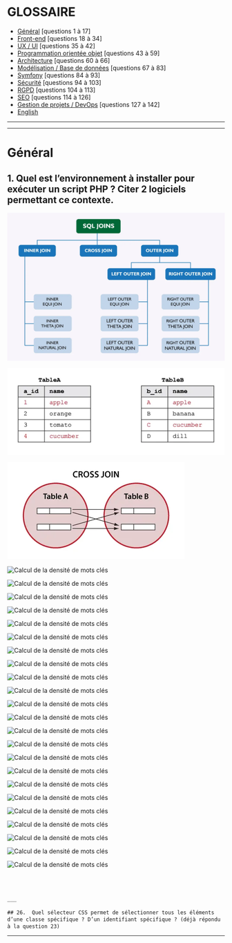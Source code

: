 # GLOSSAIRE

- [Général](#général) [questions 1 à 17]
- [Front-end](#front-end) [questions 18 à 34]
- [UX / UI](#ux-ui) [questions 35 à 42]
- [Programmation orientée objet](#programmation-orientée-objet-poo) [questions 43 à 59]
- [Architecture](#architecture) [questions 60 à 66]
- [Modélisation / Base de données](#modélisation---base-de-données) [questions 67 à 83]
- [Symfony](#symfony) [questions 84 à 93]
- [Sécurité](#sécurité) [questions 94 à 103]
- [RGPD](#rgpd) [questions 104 à 113]
- [SEO](#seo) [questions 114 à 126]
- [Gestion de projets / DevOps](#gestion-de-projets---devops) [questions 127 à 142]
- [English](#english)

___
___

# Général
  
  
## 1.	Quel est l’environnement à installer pour exécuter un script PHP ? Citer 2 logiciels permettant ce contexte.


![Calcul de la densité de mots clés](join_sql/types-of-sql-joins-1.webp)

![Calcul de la densité de mots clés](join_sql/01-sql-joins-initial-tables.webp)

![Calcul de la densité de mots clés](join_sql/sql-joins-venn-diagrams-cross-join-1.webp)

![Calcul de la densité de mots clés](02-sql-joins-cross-join.webp)

![Calcul de la densité de mots clés](02-sql-joins-cross-join-result.webp)

![Calcul de la densité de mots clés](sql-joins-venn-diagrams-inner-join.webp)

![Calcul de la densité de mots clés](03-sql-joins-inner-join.webp)

![Calcul de la densité de mots clés](03-sql-joins-inner-join-result.webp)

![Calcul de la densité de mots clés](sql-joins-venn-diagrams-full-outer-join.webp)

![Calcul de la densité de mots clés](04-sql-joins-full-outer-join.webp)

![Calcul de la densité de mots clés](04-sql-joins-full-outer-join-result.webp)

![Calcul de la densité de mots clés](sql-joins-venn-diagrams-left-outer-join.webp)

![Calcul de la densité de mots clés](05-sql-joins-left-outer-join.webp)

![Calcul de la densité de mots clés](05-sql-joins-left-outer-join-result.webp)

![Calcul de la densité de mots clés](sql-joins-venn-diagrams-right-outer-join.webp)

![Calcul de la densité de mots clés](06-sql-joins-right-outer-join.webp)

![Calcul de la densité de mots clés](06-sql-joins-right-outer-join-result.webp)

![Calcul de la densité de mots clés](sql-joins-venn-diagrams-outer-excluding-join.webp)

![Calcul de la densité de mots clés](07-sql-joins-outer-excluding-join.webp)

![Calcul de la densité de mots clés](07-sql-joins-outer-excluding-join-result.webp)

![Calcul de la densité de mots clés](sql-joins-venn-diagrams-left-excluding-join.webp)

![Calcul de la densité de mots clés](08-sql-joins-left-excluding-join.webp)

![Calcul de la densité de mots clés](08-sql-joins-left-excluding-join-result.webp)

![Calcul de la densité de mots clés](sql-joins-venn-diagrams-right-excluding-join.webp)

![Calcul de la densité de mots clés](09-sql-joins-right-excluding-join.webp)

![Calcul de la densité de mots clés](09-sql-joins-right-excluding-join-result.webp)







```



___

## 26.	Quel sélecteur CSS permet de sélectionner tous les éléments d’une classe spécifique ? D’un identifiant spécifique ? (déjà répondu à la question 23)

```



___
